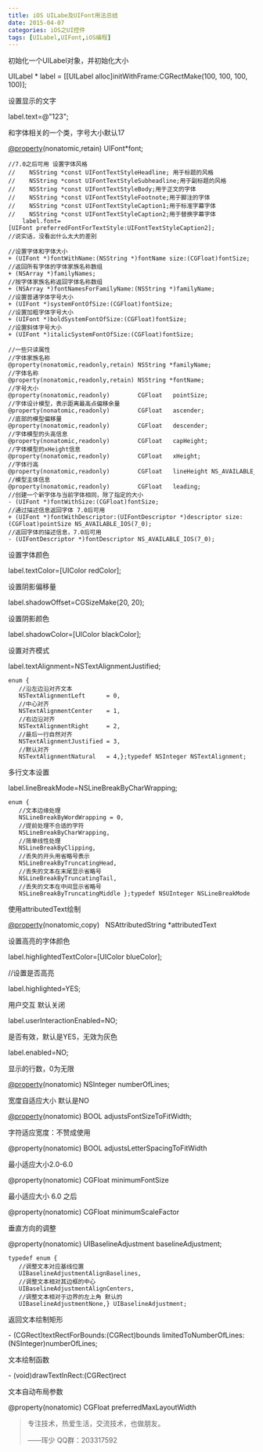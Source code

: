 ```yaml
---
title: iOS UILabe及UIFont用法总结
date: 2015-04-07  
categories: iOS之UI控件
tags: [UILabel,UIFont,iOS编程]              
---
```

初始化一个UILabel对象，并初始化大小

UILabel \* label = \[\[UILabel  alloc\]initWithFrame:CGRectMake(100, 100, 100, 100)\];

设置显示的文字

label.text=@"123";

和字体相关的一个类，字号大小默认17

[@property](http://my.oschina.net/property)(nonatomic,retain) UIFont*font; 

```
//7.0之后可用 设置字体风格
//    NSString *const UIFontTextStyleHeadline; 用于标题的风格
//    NSString *const UIFontTextStyleSubheadline;用于副标题的风格
//    NSString *const UIFontTextStyleBody;用于正文的字体
//    NSString *const UIFontTextStyleFootnote;用于脚注的字体
//    NSString *const UIFontTextStyleCaption1;用于标准字幕字体
//    NSString *const UIFontTextStyleCaption2;用于替换字幕字体
    label.font=[UIFont preferredFontForTextStyle:UIFontTextStyleCaption2];
//说实话，没看出什么太大的差别

//设置字体和字体大小
+ (UIFont *)fontWithName:(NSString *)fontName size:(CGFloat)fontSize;
//返回所有字体的字体家族名称数组
+ (NSArray *)familyNames;
//按字体家族名称返回字体名称数组
+ (NSArray *)fontNamesForFamilyName:(NSString *)familyName;
//设置普通字体字号大小
+ (UIFont *)systemFontOfSize:(CGFloat)fontSize;
//设置加粗字体字号大小
+ (UIFont *)boldSystemFontOfSize:(CGFloat)fontSize;
//设置斜体字号大小
+ (UIFont *)italicSystemFontOfSize:(CGFloat)fontSize;

//一些只读属性
//字体家族名称
@property(nonatomic,readonly,retain) NSString *familyName;
//字体名称
@property(nonatomic,readonly,retain) NSString *fontName;
//字号大小
@property(nonatomic,readonly)        CGFloat   pointSize;
//字体设计模型，表示距离最高点偏移余量
@property(nonatomic,readonly)        CGFloat   ascender;
//底部的模型偏移量
@property(nonatomic,readonly)        CGFloat   descender;
//字体模型的头高信息
@property(nonatomic,readonly)        CGFloat   capHeight;
//字体模型的xHeight信息
@property(nonatomic,readonly)        CGFloat   xHeight;
//字体行高
@property(nonatomic,readonly)        CGFloat   lineHeight NS_AVAILABLE_IOS(4_0);
//模型主体信息
@property(nonatomic,readonly)        CGFloat   leading;
//创建一个新字体与当前字体相同，除了指定的大小
- (UIFont *)fontWithSize:(CGFloat)fontSize;
//通过描述信息返回字体 7.0后可用
+ (UIFont *)fontWithDescriptor:(UIFontDescriptor *)descriptor size:(CGFloat)pointSize NS_AVAILABLE_IOS(7_0);
//返回字体的描述信息，7.0后可用
- (UIFontDescriptor *)fontDescriptor NS_AVAILABLE_IOS(7_0);
```

设置字体颜色

label.textColor=\[UIColor redColor\];

设置阴影偏移量

label.shadowOffset=CGSizeMake(20, 20);

设置阴影颜色

label.shadowColor=\[UIColor  blackColor\];

设置对齐模式

label.textAlignment=NSTextAlignmentJustified;

```
enum {
   //沿左边沿对齐文本
   NSTextAlignmentLeft      = 0,
   //中心对齐
   NSTextAlignmentCenter    = 1,
   //右边沿对齐
   NSTextAlignmentRight     = 2,
   //最后一行自然对齐
   NSTextAlignmentJustified = 3,
   //默认对齐
   NSTextAlignmentNatural   = 4,};typedef NSInteger NSTextAlignment;
```

多行文本设置

label.lineBreakMode=NSLineBreakByCharWrapping;

```
enum {
   //文本边缘处理
   NSLineBreakByWordWrapping = 0,
   //提前处理不合适的字符
   NSLineBreakByCharWrapping,
   //简单线性处理
   NSLineBreakByClipping,
   //丢失的开头用省略号表示
   NSLineBreakByTruncatingHead,
   //丢失的文本在末尾显示省略号
   NSLineBreakByTruncatingTail,
   //丢失的文本在中间显示省略号
   NSLineBreakByTruncatingMiddle };typedef NSUInteger NSLineBreakMode
```

使用attributedText绘制

[@property](http://my.oschina.net/property)(nonatomic,copy)   NSAttributedString *attributedText 

设置高亮的字体颜色

label.highlightedTextColor=\[UIColor  blueColor\];

//设置是否高亮

label.highlighted=YES;

用户交互 默认关闭

label.userInteractionEnabled=NO;

是否有效，默认是YES，无效为灰色

label.enabled=NO;

显示的行数，0为无限

[@property](http://my.oschina.net/property)(nonatomic) NSInteger numberOfLines;

宽度自适应大小 默认是NO

[@property](http://my.oschina.net/property)(nonatomic) BOOL adjustsFontSizeToFitWidth;

字符适应宽度：不赞成使用

@property(nonatomic) BOOL adjustsLetterSpacingToFitWidth

最小适应大小2.0-6.0

@property(nonatomic) CGFloat minimumFontSize

最小适应大小 6.0 之后

@property(nonatomic) CGFloat minimumScaleFactor

垂直方向的调整

@property(nonatomic) UIBaselineAdjustment baselineAdjustment;

```
typedef enum {
   //调整文本对应基线位置
   UIBaselineAdjustmentAlignBaselines,
   //调整文本相对其边框的中心
   UIBaselineAdjustmentAlignCenters,
   //调整文本相对于边界的左上角 默认的
   UIBaselineAdjustmentNone,} UIBaselineAdjustment;
```

返回文本绘制矩形

\- (CGRect)textRectForBounds:(CGRect)bounds limitedToNumberOfLines:(NSInteger)numberOfLines;

文本绘制函数

\- (void)drawTextInRect:(CGRect)rect

文本自动布局参数

@property(nonatomic) CGFloat preferredMaxLayoutWidth 

> 专注技术，热爱生活，交流技术，也做朋友。
> 
> ——珲少 QQ群：203317592
